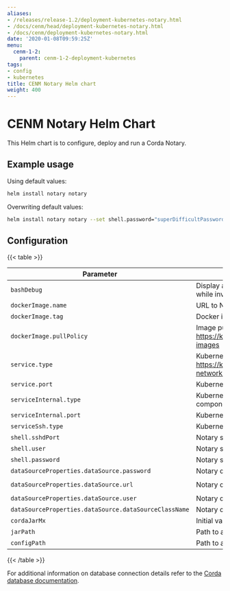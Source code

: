 ```yaml
---
aliases:
- /releases/release-1.2/deployment-kubernetes-notary.html
- /docs/cenm/head/deployment-kubernetes-notary.html
- /docs/cenm/deployment-kubernetes-notary.html
date: '2020-01-08T09:59:25Z'
menu:
  cenm-1-2:
    parent: cenm-1-2-deployment-kubernetes
tags:
- config
- kubernetes
title: CENM Notary Helm chart
weight: 400
---
```


# CENM Notary Helm Chart

This Helm chart is to configure, deploy and run a Corda Notary.

## Example usage

Using default values:

```bash
helm install notary notary
```

Overwriting default values:

```bash
helm install notary notary --set shell.password="superDifficultPassword"
```

## Configuration

{{< table >}}

| Parameter                     | Description                                              | Default value         |
| ----------------------------- | -------------------------------------------------------- | --------------------- |
| `bashDebug`                   | Display additional information while running bash scripts (useful while investigating issues) | `false` |
| `dockerImage.name`            | URL to Notary Docker image                     | `corda/notary` |
| `dockerImage.tag`             | Docker image Tag | `1.2-zulu-openjdk8u242` |
| `dockerImage.pullPolicy`      | Image pull policy. Ref.: https://kubernetes.io/docs/concepts/containers/images/#updating-images | `Always` |
| `service.type`                | Kubernetes service type, https://kubernetes.io/docs/concepts/services-networking/service/#publishing-services-service-types | `LoadBalancer` |
| `service.port`                | Kubernetes service port/targetPort for external communication | `10000` |
| `serviceInternal.type`        | Kubernetes service type for internal communication between CENM components | `LoadBalancer` |
| `serviceInternal.port`        | Kubernetes service port/targetPort | `5052` |
| `serviceSsh.type`             | Kubernetes service type to access Notary ssh console | `LoadBalancer` |
| `shell.sshdPort`              | Notary ssh port | `2222` |
| `shell.user`                  | Notary ssh user | `notary` |
| `shell.password`              | Notary ssh password | `notaryP` |
| `dataSourceProperties.dataSource.password`    | Notary database connection details | `ziAscD0MJnj4n4xkFWY6XuMBuw9bvYC7` |
| `dataSourceProperties.dataSource.url`    | Notary database connection details | `jdbc:h2:file:./h2/notary-persistence;DB_CLOSE_ON_EXIT=FALSE;WRITE_DELAY=0;LOCK_TIMEOUT=10000` |
| `dataSourceProperties.dataSource.user`               | Notary database connection details | `sa` |
| `dataSourceProperties.dataSource.dataSourceClassName`   | Notary database connection details | `org.h2.jdbcx.JdbcDataSource` |
| `cordaJarMx`                  | Initial value for memory allocation (GB) | `1` |
| `jarPath`                     | Path to a folder which contains Notary jar files | `bin` |
| `configPath`                  | Path to a folder which contains Notary configuration file | `etc` |

{{< /table >}}

For additional information on database connection details refer to the [Corda database documentation](../../../../../en/platform/corda/4.4/open-source/corda-configuration-file.html#configuration-file-fields).
